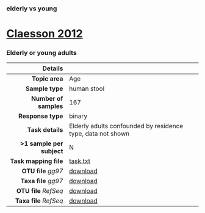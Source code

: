 ### elderly vs young
# [Claesson 2012]( ../docs/claesson.html )
### Elderly or young adults

| Details                   |                                                           |
| ------------------------: |-----------------------------------------------------------|
| **Topic area**                | Age                                                |
| **Sample type**               | human stool                                         |
| **Number of samples**         | 167                                         |
| **Response type**             | binary                                           |
| **Task details**              | Elderly adults confounded by residence type, data not shown                                  |
| **>1 sample per subject**     | N                                        |
| **Task mapping file**         | [task.txt](../datasets/claesson/task.txt)                                 |
| **OTU file** *gg97*           | [download](../datasets/claesson/gg/otutable.txt)                             |
| **Taxa file** *gg97*          | [download](../datasets/claesson/gg/taxatable.txt)                          |
| **OTU file** *RefSeq*         | [download](../datasets/claesson/refseq/otutable.txt)                    |
| **Taxa file** *RefSeq*        | [download](../datasets/claesson/refseq/taxatable.txt)                  |

